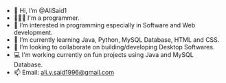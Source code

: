 - 👋 Hi, I’m @AliSaid1
- 👨🏽‍💻 I'm a programmer.
- 👀 I’m interested in programming especially in Software and Web development. 
- 🌱 I’m currently learning Java, Python, MySQL Database, HTML and CSS. 
- 💞️ I’m looking to collaborate on building/developing Desktop Softwares. 
- 💻 I'm working currently on fun projects using Java and MySQL Database.
- 📫 Email: ali.y.said1996@gmail.com 

<!---
AliSaid1/AliSaid1 is a ✨ special ✨ repository because its `README.md` (this file) appears on your GitHub profile.
You can click the Preview link to take a look at your changes.
--->
